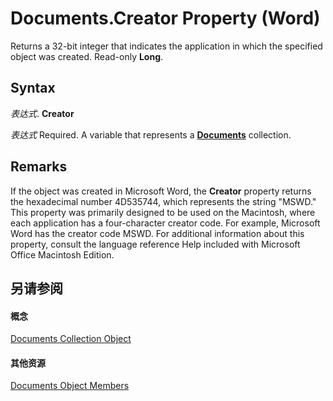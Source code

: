 
# Documents.Creator Property (Word)

Returns a 32-bit integer that indicates the application in which the specified object was created. Read-only  **Long**.


## Syntax

 _表达式_. **Creator**

 _表达式_ Required. A variable that represents a **[Documents](fc4ac973-19c1-703a-5538-f4426b8b7564.md)** collection.


## Remarks

If the object was created in Microsoft Word, the  **Creator** property returns the hexadecimal number 4D535744, which represents the string "MSWD." This property was primarily designed to be used on the Macintosh, where each application has a four-character creator code. For example, Microsoft Word has the creator code MSWD. For additional information about this property, consult the language reference Help included with Microsoft Office Macintosh Edition.


## 另请参阅


#### 概念


[Documents Collection Object](fc4ac973-19c1-703a-5538-f4426b8b7564.md)
#### 其他资源


[Documents Object Members](http://msdn.microsoft.com/library/939decec-9b3c-92fc-796c-2eeb9c2165ce%28Office.15%29.aspx)